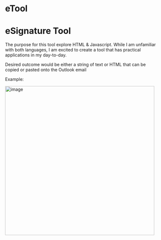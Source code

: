 # eTool
<h1> eSignature Tool</h1>
<p> The purpose for this tool explore HTML & Javascript. While I am unfamiliar with both languages, I am excited to create a tool that has practical applications in my day-to-day. </p>

<p> Desired outcome would be either a string of text or HTML that can be copied or pasted onto the Outlook email </p>

<p>Example:</p>
<img width="486" alt="image" src="https://github.com/user-attachments/assets/21dc5c79-a603-48d3-be91-1eb7d35b5b91" />

